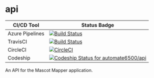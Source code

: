 # api
| CI/CD Tool | Status Badge |
|-----------------|------------------------------------------------------------------------------------------------------------------------------------------------------------------------------------------------------------------------------------|
| Azure Pipelines | [![Build Status](https://dev.azure.com/automate6500/mascot_mapper_api/_apis/build/status/automate6500.api?branchName=master)](https://dev.azure.com/automate6500/mascot_mapper_api/_build/latest?definitionId=4&branchName=master) |
| TravisCI | [![Build Status](https://travis-ci.org/automate6500/api.svg?branch=master)](https://travis-ci.org/automate6500/api) |
| CircleCI | [![CircleCI](https://circleci.com/gh/automate6500/api.svg?style=svg)](https://circleci.com/gh/automate6500/api) |
| Codeship | [![Codeship Status for automate6500/api](https://app.codeship.com/projects/2c4330f0-fd3b-0136-9be8-761409b7ebdb/status?branch=master)](/projects/322484) |

An API for the Mascot Mapper application.
